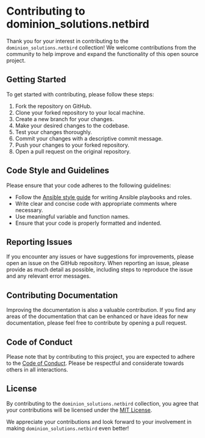 # Contributing to dominion_solutions.netbird

Thank you for your interest in contributing to the `dominion_solutions.netbird` collection! We welcome contributions from the community to help improve and expand the functionality of this open source project.

## Getting Started

To get started with contributing, please follow these steps:

1. Fork the repository on GitHub.
2. Clone your forked repository to your local machine.
3. Create a new branch for your changes.
4. Make your desired changes to the codebase.
5. Test your changes thoroughly.
6. Commit your changes with a descriptive commit message.
7. Push your changes to your forked repository.
8. Open a pull request on the original repository.

## Code Style and Guidelines

Please ensure that your code adheres to the following guidelines:

- Follow the [Ansible style guide](https://docs.ansible.com/ansible/latest/style_guide/index.html) for writing Ansible playbooks and roles.
- Write clear and concise code with appropriate comments where necessary.
- Use meaningful variable and function names.
- Ensure that your code is properly formatted and indented.

## Reporting Issues

If you encounter any issues or have suggestions for improvements, please open an issue on the GitHub repository. When reporting an issue, please provide as much detail as possible, including steps to reproduce the issue and any relevant error messages.

## Contributing Documentation

Improving the documentation is also a valuable contribution. If you find any areas of the documentation that can be enhanced or have ideas for new documentation, please feel free to contribute by opening a pull request.

## Code of Conduct

Please note that by contributing to this project, you are expected to adhere to the [Code of Conduct](CODE_OF_CONDUCT.md). Please be respectful and considerate towards others in all interactions.

## License

By contributing to the `dominion_solutions.netbird` collection, you agree that your contributions will be licensed under the [MIT License](LICENSE).

We appreciate your contributions and look forward to your involvement in making `dominion_solutions.netbird` even better!
